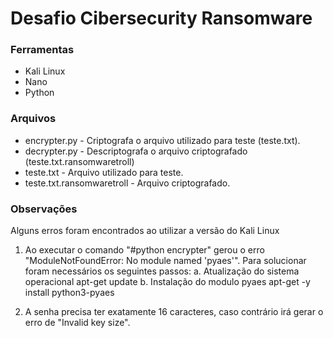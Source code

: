 # Desafio Cibersecurity Ransomware

### Ferramentas
- Kali Linux
- Nano
- Python

### Arquivos
- encrypter.py - Criptografa o arquivo utilizado para teste (teste.txt).
- decrypter.py - Descriptografa o arquivo criptografado (teste.txt.ransomwaretroll)
- teste.txt    - Arquivo utilizado para teste.
- teste.txt.ransomwaretroll - Arquivo criptografado.

### Observações

Alguns erros foram encontrados ao utilizar a versão do Kali Linux 

1. Ao executar o comando "#python encrypter" gerou o erro "ModuleNotFoundError: No module named 'pyaes'".
   Para solucionar foram necessários os seguintes passos:
     a. Atualização do sistema operacional
       apt-get update
     b. Instalação do modulo pyaes
       apt-get -y install python3-pyaes

2. A senha precisa ter exatamente 16 caracteres, caso contrário irá gerar o erro de "Invalid key size".
